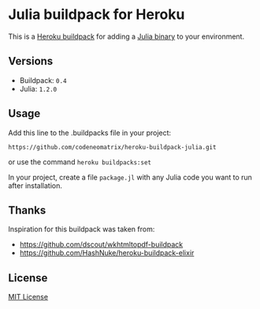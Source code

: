 # Julia buildpack for Heroku

This is a [Heroku buildpack][0] for adding a [Julia binary][1] to your environment.


## Versions

* Buildpack: `0.4`
* Julia: `1.2.0`


## Usage

Add this line to the .buildpacks file in your project:

`https://github.com/codeneomatrix/heroku-buildpack-julia.git`

or use the command `heroku buildpacks:set`

In your project, create a file `package.jl` with any
Julia code you want to run after installation.


## Thanks

Inspiration for this buildpack was taken from:

* <https://github.com/dscout/wkhtmltopdf-buildpack>
* <https://github.com/HashNuke/heroku-buildpack-elixir>


## License

[MIT License](https://github.com/codeneomatrix/heroku-buildpack-julia/blob/master/LICENSE)

[0]: http://devcenter.heroku.com/articles/buildpacks
[1]: http://julialang.org

